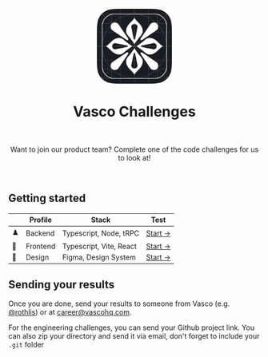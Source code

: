 <p align="center">
  <img src="https://raw.githubusercontent.com/vascohq/.github/main/profile/github-jobs-banner.png" width="150" alt="Vasco" align="center" />
</p>
<h1 align="center">Vasco Challenges</h1>
<br />
<p align="center">Want to join our product team? Complete one of the code challenges for us to look at!</p>
<br />

## Getting started

|     | Profile  | Stack                   | Test                                                                |
| --- | -------- | ----------------------- | ------------------------------------------------------------------- |
| ♟️  | Backend  | Typescript, Node, tRPC  | [Start →](./backend)                                                |
| 🧩  | Frontend | Typescript, Vite, React | [Start →](./frontend)                                               |
| 🎨  | Design   | Figma, Design System    | [Start →](https://www.figma.com/community/file/1150045580326520430) |

## Sending your results

Once you are done, send your results to someone from Vasco (e.g. [@rothlis](https://github.com/rothlis)) or at career@vascohq.com.

For the engineering challenges, you can send your Github project link. You can also zip your directory and send it via email, don't forget to include your `.git` folder

